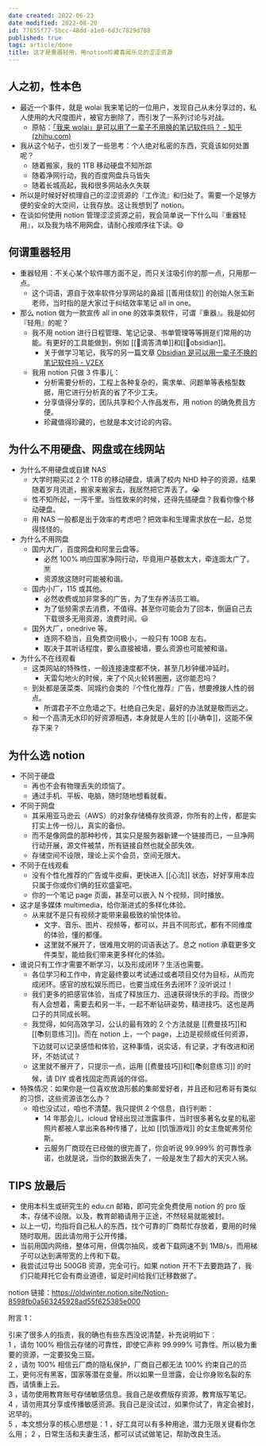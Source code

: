 ```yaml
---
date created: 2022-06-23
date modified: 2022-08-20
id: 77655f77-5bcc-48dd-a1e0-6d3c7829d788
published: true
tags: article/done
title: 这才是重器轻用，用notion珍藏喜闻乐见的涩涩资源
---
```


## 人之初，性本色

- 最近一个事件，就是 wolai 我来笔记的一位用户，发现自己从未分享过的，私人使用的大尺度图片，被官方删除了，而引发了一系列讨论与对战。
	- 原帖：[「我来 wolai」是可以用了一辈子不用换的笔记软件吗？ - 知乎 (zhihu.com)](https://www.zhihu.com/question/500054607)
- 我从这个帖子，也引发了一些思考：个人绝对私密的东西，究竟该如何处置呢？
	- 随着搬家，我的 1TB 移动硬盘不知所踪
	- 随着净网行动，我的百度网盘兵马皆失
	- 随着长城高起，我和很多网站永久失联
- 所以是时候好好梳理自己的涩涩资源的『工作流』和归处了。需要一个足够方便的安全的大空间，让我存放。这让我想到了 notion。
- 在谈如何使用 notion 管理涩涩资源之前，我会简单说一下什么叫『重器轻用』，以及我为啥不用网盘，请耐心按顺序往下读。😄

## 何谓重器轻用

- 重器轻用：不关心某个软件哪方面不足，而只关注吸引你的那一点，只用那一点。
	- 这个词语，源自于效率软件分享网站的鼻祖 [[善用佳软]] 的创始人张玉新老师，当时指的是大家过于纠结效率笔记 all in one。
- 那么 notion 做为一款宣传 all in one 的效率类软件，可谓『重器』。我是如何『轻用』的呢？
	- 我不用 notion 进行日程管理、笔记记录、书单管理等等拥趸们常用的功能。有更好的工具能做到，例如 [[🤖滴答清单]]和[[🤖obsidian]]。
		- 关于做学习笔记，我写的另一篇文章 [Obsidian 是可以用一辈子不换的笔记软件吗 - V2EX](https://www.v2ex.com/t/847011)
	- 我用 notion 只做 3 件事儿：
		- 分析需要分析的，工程上各种复杂的，需求单、问题单等表格型数据，用它进行分析真的省了不少工夫。
		- 分享值得分享的，团队共享和个人作品发布，用 notion 的确免费且方便。
		- 珍藏值得珍藏的，也就是本文讨论的内容。

## 为什么不用硬盘、网盘或在线网站

- 为什么不用硬盘或自建 NAS
	- 大学时期买过 2 个 1TB 的移动硬盘，填满了校内 NHD 种子的资源，结果随着岁月流逝，搬家来搬家去，我居然把它弄丢了。😭
	- 性不知所起，一泻千里。当性致来的时候，还得先插硬盘？我看你像个移动硬盘。
	- 用 NAS 一般都是出于效率的考虑吧？把效率和生理需求放在一起，总觉得怪怪的。
- 为什么不用网盘
	- 国内大厂，百度网盘和阿里云盘等。
		- 必然 100% 响应国家净网行动，毕竟用户基数太大，牵连面太广了。🈲
		- 资源放这随时可能被和谐。
	- 国内小厂，115 或其他。
		- 必然收费或加非常多的广告，为了生存养活员工嘛。
		- 为了低频需求去消费，不值得。甚至你可能会为了回本，倒逼自己去下载很多无用资源，浪费时间。😃
	- 国外大厂，onedrive 等。
		- 连网不稳当，且免费空间极小，一般只有 10GB 左右。
		- 取决于其听话程度，要么直接被墙，要么资源也可能被和谐。
- 为什么不在线观看
	- 这类网站的特殊性，一般连接速度都不快，甚至几秒钟缓冲延时。
		- 天雷勾地火的时候，来了个风火轮转圈圈，这你能忍吗？
	- 到处都是菠菜类、同城约会类的『个性化推荐』广告，想要撩拨人性的弱点。
		- 所谓君子不立危墙之下。杜绝自己失足，最好的办法就是敬而远之。
	- 和一个高清无水印的好资源相遇，本身就是人生的 [[小确幸]]，这能不保存下来？

## 为什么选 notion

- 不同于硬盘
	- 再也不会有物理丢失的烦恼了。
	- 通过手机、平板、电脑，随时随地想看就看。
- 不同于网盘
	- 其采用亚马逊云（AWS）的对象存储桶存放资源，你所有的上传，都是实打实上传一份儿，真实的备份。
	- 而不是像网盘的那种秒传，其实只是服务器新建一个链接而已，一旦净网行动开展，源文件被禁，所有链接自然也就全部失效。
	- 存储空间不设限，理论上买个会员，空间无限大。
- 不同于在线观看
	- 没有个性化推荐的广告或牛皮癣，更快进入 [[心流]] 状态，好好享用本应只属于你或你们俩的狂欢盛宴吧。
	- 你的一个笔记 page 页面，甚至可以嵌入 N 个视频，同时播放。
- 这才是多媒体 multimedia，给你渐进式的多样化体验。
	- 从来就不是只有视频才能带来最极致的愉悦体验。
		- 文字、音乐、图片、视频等，都可以，并且不同形式，都有不同维度的体验，懂的都懂。
		- 这里就不展开了，很难用文明的词语表达了。总之 notion 承载更多文件类型，能给我们带来更多样化的体验。
- 谁说只有工作才需要不断学习，以及形成闭环？生活也需要。
	- 各位学习和工作中，肯定最终要以考试通过或者项目交付为目标，从而完成闭环。感官的放松娱乐而已，也要当成任务去闭环？没听说过！
	- 我们更多的把感官体验，当成了释放压力、迅速获得快乐的手段。而很少有人会想着，需要去和另一半，一起不断钻研姿势，精进技巧。这也是两口子的共同成长啊。
	- 我觉得，如何高效学习，公认的最有效的 2 个方法就是 [[费曼技巧]]和[[📚刻意练习]]。而在 notion 上，一个 page，上边是视频或任何资源，下边就可以记录感悟和体验，这种事情，说实话，有记录，才有改进和闭环，不妨试试？
	- 这里就不展开了，只提示一点，运用 [[费曼技巧]]和[[📚刻意练习]] 的时候，请 DIY 或者找固定而真诚的伴侣。
- 特殊情况：如果你是一位喜欢放浪形骸的集邮爱好者，并且还和冠希哥有类似的习惯，这些资源该怎么办？
	- 咱也没试过，咱也不清楚。我只提供 2 个信息，自行判断：
		- 14 年那会儿，icloud 曾经出现过泄露事件，当时很多著名女星的私密照片都被人拿出来各种传播了，比如 [[饥饿游戏]] 的女主詹妮弗劳伦斯。
		- 云服务厂商现在已经做的很完善了，你会听说 99.999% 的可靠性承诺，也就是说，当你的数据丢失了，一般是发生了超大的天灾人祸。

## TIPS 放最后

- 使用本科生或研究生的 edu.cn 邮箱，即可完全免费使用 notion 的 pro 版本，存储不设限。以及，教育邮箱请用于正途，不然轻易就能被封。
- 以上一切，均指将自己私人的东西，找个可靠的厂商帮忙存放着，要用的时候随时取用。因此请勿用于公开传播。
- 当前用国内网络，整体可用，但偶尔抽风，或者下载网速不到 1MB/s，而用梯子可以达到满带宽的上传和下载。
- 我尝试过导出 500GB 资源，完全可行。如果 notion 开不下去要跑路了，我们只能拜托它会有商业道德，留足时间给我们迁移数据了。

notion 链接：<https://oldwinter.notion.site/Notion-8598fb0a563245928ad55f625385e000>

附言 1：

引来了很多人的指责，我的确也有些东西没说清楚，补充说明如下：  
1 ，请勿 100% 相信云存储的可靠性，即使它声称 99.999% 可靠性。所以极为重要的资源，一定要狡兔三窟。  
2 ，请勿 100% 相信云厂商的隐私保护，厂商自己都无法 100% 约束自己的员工，更何况有黑客，国家等潜在变量。所以如果一旦泄露，会让你身败名裂的东西，请慎重上云。  
3 ，请勿使用教育账号存储敏感信息。我自己是收费版存资源，教育版写笔记。  
4 ，请勿用其分享或传播敏感资源。我自己是没试过，如果你试了，肯定会被封，迟早的。  
5 ，本文想分享的核心思想是：1 ，好工具可以有多种用途，潜力无限关键看你怎么用； 2 ，日常生活和夫妻生活，都可以试试做笔记，帮助改良生活。
